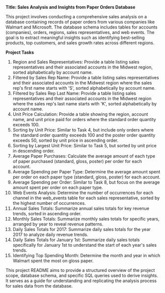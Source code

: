**Title: Sales Analysis and Insights from Paper Orders Database**

This project involves conducting a comprehensive sales analysis on a database containing records of paper orders from various companies like Walmart and Microsoft. 
The database schema includes tables for accounts (companies), orders, regions, sales representatives, and web events. The goal is to extract meaningful insights such as identifying best-selling products, top customers, and sales growth rates across different regions.

**Project Tasks**

1. Region and Sales Representatives: Provide a table listing sales representatives and their associated accounts in the Midwest region, sorted alphabetically by account name.
2. Filtered by Sales Rep Name: Provide a table listing sales representatives and their associated accounts in the Midwest region where the sales rep's first name starts with 'S', sorted alphabetically by account name.
3. Filtered by Sales Rep Last Name: Provide a table listing sales representatives and their associated accounts in the Midwest region where the sales rep's last name starts with 'K', sorted alphabetically by account name.
4. Unit Price Calculation: Provide a table showing the region, account name, and unit price paid for orders where the standard order quantity exceeds 100.
5. Sorting by Unit Price: Similar to Task 4, but include only orders where the standard order quantity exceeds 100 and the poster order quantity exceeds 50, sorted by unit price in ascending order.
6. Sorting by Largest Unit Price: Similar to Task 5, but sorted by unit price in descending order.
7. Average Paper Purchases: Calculate the average amount of each type of paper purchased (standard, gloss, poster) per order for each account.
8. Average Spending per Paper Type: Determine the average amount spent per order on each paper type (standard, gloss, poster) for each account.
9. Average Spending per Order: Similar to Task 8, but focus on the average amount spent per order on each paper type.
10. Web Events Analysis: Determine the number of occurrences for each channel in the web_events table for each sales representative, sorted by the highest number of occurrences.
11. Annual Sales Totals: Summarize annual sales totals for key revenue trends, sorted in ascending order.
12. Monthly Sales Totals: Summarize monthly sales totals for specific years, arranged by year to reveal revenue patterns.
13. Daily Sales Totals for 2017: Summarize daily sales totals for the year 2017 to analyze daily revenue trends.
14. Daily Sales Totals for January 1st: Summarize daily sales totals specifically for January 1st to understand the start of each year's sales trends.
15. Identifying Top Spending Month: Determine the month and year in which Walmart spent the most on gloss paper.


This project README aims to provide a structured overview of the project scope, database schema, and specific SQL queries used to derive insights. 
It serves as a guide for understanding and replicating the analysis process for sales data from the database.








